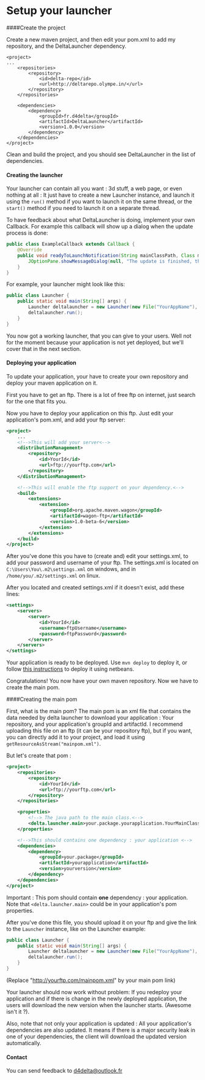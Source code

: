 # Setup your launcher

####Create the project

Create a new maven project, and then edit your pom.xml to add my repository, and the DeltaLauncher dependency.

```
<project>
...
	<repositories>
		<repository>
			<id>delta-repo</id>
			<url>http://deltarepo.olympe.in/</url>
		</repository>
	</repositories>

	<dependencies>
		<dependency>
			<groupId>fr.d4delta</groupId>
			<artifactId>DeltaLauncher</artifactId>
			<version>1.0.0</version>
		</dependency>
	</dependencies>
</project>
```
Clean and build the project, and you should see DeltaLauncher in the list of dependencies.

#### Creating the launcher
Your launcher can contain all you want : 3d stuff, a web page, or even nothing at all : It just have to create a new Launcher instance, and launch it using the `run()` method if you want to launch it on the same thread, or the `start()` method if you need to launch it on a separate thread.

To have feedback about what DeltaLauncher is doing, implement your own Callback. For example this callback will show up a dialog when the update process is done:
```java
public class ExampleCallback extends Callback {
	@Override
	public void readyToLaunchNotification(String mainClassPath, Class mainClass, Method main) {
		JOptionPane.showMessageDialog(null, "The update is finished, the program will now launch.");	
	}
}
```
For example, your launcher might look like this:
```java
public class Launcher {
	public static void main(String[] args) {
		Launcher deltalauncher = new Launcher(new File("YourAppName"), new URL("http://yourftp.com/mainpom.xml").openStream(), new ExampleCallback()); 
		deltalauncher.run();
	}
}
```

You now got a working launcher, that you can give to your users. Well not for the moment because your application is not yet deployed, but we'll cover that in the next section.

#### Deploying your  application

To update your application, your have to create your own repository and deploy your maven application on it.

First you have to get an ftp. There is a lot of free ftp on internet, just search for the one that fits you.

Now you have to deploy your application on this ftp.
Just edit your application's pom.xml, and add your ftp server:

```xml
<project>
	...
	<!-->This will add your server<-->
	<distributionManagement>
		<repository>
			<id>YourId</id>
			<url>ftp://yourftp.com</url>
		</repository>
	</distributionManagement>

	<!-->This will enable the ftp support on your dependency.<-->
	<build>
		<extensions>
			<extension>
				<groupId>org.apache.maven.wagon</groupId>
				<artifactId>wagon-ftp</artifactId>
				<version>1.0-beta-6</version>
			</extension>
		</extensions>
	</build>
</project>	
```

After you've done this you have to (create and) edit your settings.xml, to add your password and username of your ftp.
The settings.xml is located on `C:\Users\You\.m2\settings.xml` on windows, and in `/home/you/.m2/settings.xml` on linux.

After you located and created settings.xml if it doesn't exist, add these lines:

```xml
<settings>
	<servers>
		<server>
			<id>YourId</id>
			<username>ftpUsername</username>
			<password>ftpPassword</password>
		</server>
	</servers>
</settings>
```
Your application is ready to be deployed. Use `mvn deploy` to deploy it, or follow [this instructions](http://maxrohde.com/2013/02/11/deploy-maven-project-with-netbeans/) to deploy it using netbeans.

Congratulations! You now have your own maven repository. Now we have to create the main pom.

####Creating the main pom

First, what is the main pom? The main pom is an xml file that contains the data needed by delta launcher to download your application : Your repository, and your application's groupId and artifactId. I recommend uploading this file on an ftp (it can be your repository ftp), but if you want, you can directly add it to your project, and load it using ```getResourceAsStream("mainpom.xml")```.

But let's create that pom :

```xml
<project>
	<repositories>
		<repository>
			<id>YourId</id>
			<url>ftp://yourftp.com</url>
		</repository>
	</repositories>

	<properties>
		<!--> The java path to the main class.<-->
		<delta.launcher.main>your.package.yourapplication.YourMainClass</delta.launcher.main>
	</properties>

	<!-->This should contains one dependency : your application <-->
	<dependencies>
		<dependency>
			<groupId>your.package</groupId>
			<artifactId>yourapplication</artifactId>
			<version>yourversion</version>
		</dependency>
	</dependencies>
</project>
```
Important : This pom should contain **one** dependency : your application.
Note that ```<delta.launcher.main>``` could be in your application's pom properties.

After you've done this file, you should upload it on your ftp and give the link to the `Launcher` instance, like on the Launcher example:

```java
public class Launcher {
	public static void main(String[] args) {
		Launcher deltalauncher = new Launcher(new File("YourAppName"), new URL("http://yourftp.com/mainpom.xml").openStream(), new ExampleCallback()); 
		deltalauncher.run();
	}
}
```
(Replace "http://yourftp.com/mainpom.xml" by your main pom link)

Your launcher should now work without problem: If you redeploy your application and if there is change in the newly deployed application,  the users will download the new version when the launcher starts. (Awesome isn't it ?). 

Also, note that not only your application is updated : All your application's dependencies are also updated. It means if there is a major security leak in one of your dependencies, the client will download the updated version automatically.

#### Contact
You can send feedback to [d4delta@outlook.fr](d4delta@outlook.fr)
